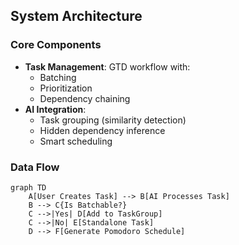 ## System Architecture

### Core Components
- **Task Management**: GTD workflow with:
  - Batching
  - Prioritization
  - Dependency chaining
- **AI Integration**: 
  - Task grouping (similarity detection)
  - Hidden dependency inference
  - Smart scheduling

### Data Flow
```mermaid
graph TD
    A[User Creates Task] --> B[AI Processes Task]
    B --> C{Is Batchable?}
    C -->|Yes| D[Add to TaskGroup]
    C -->|No| E[Standalone Task]
    D --> F[Generate Pomodoro Schedule]